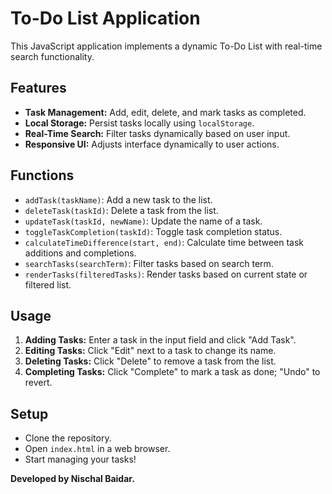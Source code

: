 # To-Do List Application

This JavaScript application implements a dynamic To-Do List with real-time search functionality.

## Features

- **Task Management:** Add, edit, delete, and mark tasks as completed.
- **Local Storage:** Persist tasks locally using `localStorage`.
- **Real-Time Search:** Filter tasks dynamically based on user input.
- **Responsive UI:** Adjusts interface dynamically to user actions.

## Functions

- `addTask(taskName)`: Add a new task to the list.
- `deleteTask(taskId)`: Delete a task from the list.
- `updateTask(taskId, newName)`: Update the name of a task.
- `toggleTaskCompletion(taskId)`: Toggle task completion status.
- `calculateTimeDifference(start, end)`: Calculate time between task additions and completions.
- `searchTasks(searchTerm)`: Filter tasks based on search term.
- `renderTasks(filteredTasks)`: Render tasks based on current state or filtered list.

## Usage

1. **Adding Tasks:** Enter a task in the input field and click "Add Task".
2. **Editing Tasks:** Click "Edit" next to a task to change its name.
3. **Deleting Tasks:** Click "Delete" to remove a task from the list.
4. **Completing Tasks:** Click "Complete" to mark a task as done; "Undo" to revert.

## Setup

- Clone the repository.
- Open `index.html` in a web browser.
- Start managing your tasks!

**Developed by Nischal Baidar.**
